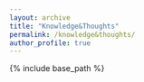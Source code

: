 ```yaml
---
layout: archive
title: "Knowledge&Thoughts"
permalink: /knowledge&thoughts/
author_profile: true
---
```


{% include base_path %}
